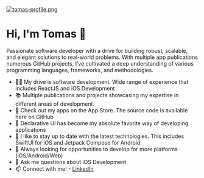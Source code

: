 [![tomas-profile.png](https://i.postimg.cc/sxwsg4wG/tomas-profile.png)](https://postimg.cc/jnwG8PVR)

# Hi, I'm Tomas 👋

Passionate software developer with a drive for building robust, scalable, and elegant solutions to real-world problems. With multiple app publications numerous GitHub projects, I’ve cultivated a deep understanding of various programming languages, frameworks, and methodologies. 

- 👨‍💻 My drive is software development. Wide range of experience that includes ReactJS and iOS Development
- 📚 Multiple publications and projects showcasing my expertise in different areas of development.
- 📱 Check out my apps on the App Store. The source code is available here on GitHub
- 🤍 Declarative UI has become my absolute favorite way of developing applications
- 🤖 I like to stay up to date with the latest technologies. This includes SwiftUI for iOS and Jetpack Compose for Android.
- 👀 Always looking for opportunities to develop for more platforms (iOS/Android/Web)
- 💬 Ask me questions about iOS Development
- 📫 Connect with me! - [LinkedIn](https://www.linkedin.com/in/tomas-sanni)

